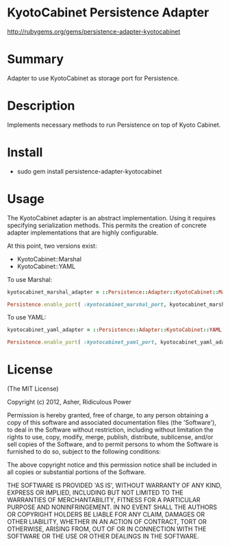 # KyotoCabinet Persistence Adapter #

http://rubygems.org/gems/persistence-adapter-kyotocabinet

# Summary #

Adapter to use KyotoCabinet as storage port for Persistence.

# Description #

Implements necessary methods to run Persistence on top of Kyoto Cabinet.

# Install #

* sudo gem install persistence-adapter-kyotocabinet

# Usage #

The KyotoCabinet adapter is an abstract implementation. Using it requires specifying serialization methods. This permits the creation of concrete adapter implementations that are highly configurable.

At this point, two versions exist:

* KyotoCabinet::Marshal
* KyotoCabinet::YAML

To use Marshal:

```ruby
kyotocabinet_marshal_adapter = ::Persistence::Adapter::KyotoCabinet::Marshal.new

Persistence.enable_port( :kyotocabinet_marshal_port, kyotocabinet_marshal_adapter )
```

To use YAML:

```ruby
kyotocabinet_yaml_adapter = ::Persistence::Adapter::KyotoCabinet::YAML.new

Persistence.enable_port( :kyotocabinet_yaml_port, kyotocabinet_yaml_adapter )
```

# License #

  (The MIT License)

  Copyright (c) 2012, Asher, Ridiculous Power

  Permission is hereby granted, free of charge, to any person obtaining
  a copy of this software and associated documentation files (the
  'Software'), to deal in the Software without restriction, including
  without limitation the rights to use, copy, modify, merge, publish,
  distribute, sublicense, and/or sell copies of the Software, and to
  permit persons to whom the Software is furnished to do so, subject to
  the following conditions:

  The above copyright notice and this permission notice shall be
  included in all copies or substantial portions of the Software.

  THE SOFTWARE IS PROVIDED 'AS IS', WITHOUT WARRANTY OF ANY KIND,
  EXPRESS OR IMPLIED, INCLUDING BUT NOT LIMITED TO THE WARRANTIES OF
  MERCHANTABILITY, FITNESS FOR A PARTICULAR PURPOSE AND NONINFRINGEMENT.
  IN NO EVENT SHALL THE AUTHORS OR COPYRIGHT HOLDERS BE LIABLE FOR ANY
  CLAIM, DAMAGES OR OTHER LIABILITY, WHETHER IN AN ACTION OF CONTRACT,
  TORT OR OTHERWISE, ARISING FROM, OUT OF OR IN CONNECTION WITH THE
  SOFTWARE OR THE USE OR OTHER DEALINGS IN THE SOFTWARE.
